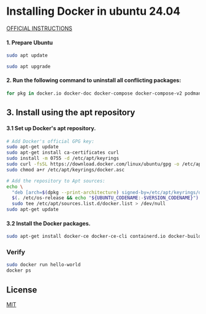# Installing Docker in ubuntu 24.04

[OFFICIAL INSTRUCTIONS](https://docs.docker.com/engine/install/ubuntu/)

#### 1. Prepare Ubuntu
```bash
sudo apt update
```

```bash
sudo apt upgrade
```

#### 2. Run the following command to uninstall all conflicting packages:
```bash
for pkg in docker.io docker-doc docker-compose docker-compose-v2 podman-docker containerd runc; do sudo apt-get remove $pkg; done
```

## 3. Install using the apt repository

#### 3.1 Set up Docker's apt repository.

```bash
# Add Docker's official GPG key:
sudo apt-get update
sudo apt-get install ca-certificates curl
sudo install -m 0755 -d /etc/apt/keyrings
sudo curl -fsSL https://download.docker.com/linux/ubuntu/gpg -o /etc/apt/keyrings/docker.asc
sudo chmod a+r /etc/apt/keyrings/docker.asc

# Add the repository to Apt sources:
echo \
  "deb [arch=$(dpkg --print-architecture) signed-by=/etc/apt/keyrings/docker.asc] https://download.docker.com/linux/ubuntu \
  $(. /etc/os-release && echo "${UBUNTU_CODENAME:-$VERSION_CODENAME}") stable" | \
  sudo tee /etc/apt/sources.list.d/docker.list > /dev/null
sudo apt-get update
```

#### 3.2 Install the Docker packages.
```bash
sudo apt-get install docker-ce docker-ce-cli containerd.io docker-buildx-plugin docker-compose-plugin
```

### Verify
```bash
sudo docker run hello-world
docker ps
```

## License

[MIT](https://choosealicense.com/licenses/mit/)
